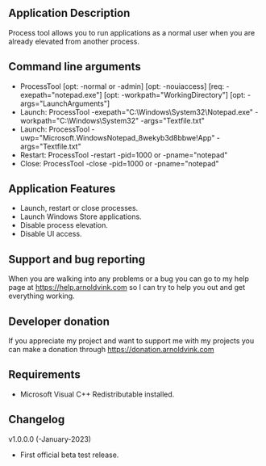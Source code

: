 ## Application Description
Process tool allows you to run applications as a normal user when you are already elevated from another process.

## Command line arguments
- ProcessTool [opt: -normal or -admin] [opt: -nouiaccess] [req: -exepath="notepad.exe"] [opt: -workpath="WorkingDirectory"] [opt: -args="LaunchArguments"]
- Launch: ProcessTool -exepath="C:\Windows\System32\Notepad.exe" -workpath="C:\Windows\System32" -args="Textfile.txt"
- Launch: ProcessTool -uwp="Microsoft.WindowsNotepad_8wekyb3d8bbwe!App" -args="Textfile.txt"
- Restart: ProcessTool -restart -pid=1000 or -pname="notepad"
- Close: ProcessTool -close -pid=1000 or -pname="notepad"

## Application Features
- Launch, restart or close processes.
- Launch Windows Store applications.
- Disable process elevation.
- Disable UI access.

## Support and bug reporting
When you are walking into any problems or a bug you can go to my help page at https://help.arnoldvink.com so I can try to help you out and get everything working.

## Developer donation
If you appreciate my project and want to support me with my projects you can make a donation through https://donation.arnoldvink.com

## Requirements
- Microsoft Visual C++ Redistributable installed.

## Changelog
v1.0.0.0 (-January-2023)
- First official beta test release.